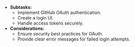 
- **Subtasks:**
    - Implement GitHub OAuth authentication.
    - Create a login UI.
    - Handle access tokens securely.
- **Considerations:**
    - Ensure security best practices for OAuth.
    - Provide clear error messages for failed login attempts.

